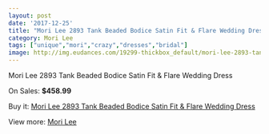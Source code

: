 ```yaml
---
layout: post
date: '2017-12-25'
title: "Mori Lee 2893 Tank Beaded Bodice Satin Fit & Flare Wedding Dress"
category: Mori Lee
tags: ["unique","mori","crazy","dresses","bridal"]
image: http://img.eudances.com/19299-thickbox_default/mori-lee-2893-tank-beaded-bodice-satin-fit-flare-wedding-dress.jpg
---
```

Mori Lee 2893 Tank Beaded Bodice Satin Fit & Flare Wedding Dress

On Sales: **$458.99**
<a href="https://www.eudances.com/en/mori-lee/5745-mori-lee-2893-tank-beaded-bodice-satin-fit-flare-wedding-dress.html"><amp-img layout="responsive" width="600" height="600" src="//img.eudances.com/19299-thickbox_default/mori-lee-2893-tank-beaded-bodice-satin-fit-flare-wedding-dress.jpg" alt="Mori Lee 2893 Tank Beaded Bodice Satin Fit & Flare Wedding Dress 0" /></a>
<a href="https://www.eudances.com/en/mori-lee/5745-mori-lee-2893-tank-beaded-bodice-satin-fit-flare-wedding-dress.html"><amp-img layout="responsive" width="600" height="600" src="//img.eudances.com/19302-thickbox_default/mori-lee-2893-tank-beaded-bodice-satin-fit-flare-wedding-dress.jpg" alt="Mori Lee 2893 Tank Beaded Bodice Satin Fit & Flare Wedding Dress 1" /></a>
<a href="https://www.eudances.com/en/mori-lee/5745-mori-lee-2893-tank-beaded-bodice-satin-fit-flare-wedding-dress.html"><amp-img layout="responsive" width="600" height="600" src="//img.eudances.com/19301-thickbox_default/mori-lee-2893-tank-beaded-bodice-satin-fit-flare-wedding-dress.jpg" alt="Mori Lee 2893 Tank Beaded Bodice Satin Fit & Flare Wedding Dress 2" /></a>
<a href="https://www.eudances.com/en/mori-lee/5745-mori-lee-2893-tank-beaded-bodice-satin-fit-flare-wedding-dress.html"><amp-img layout="responsive" width="600" height="600" src="//img.eudances.com/19300-thickbox_default/mori-lee-2893-tank-beaded-bodice-satin-fit-flare-wedding-dress.jpg" alt="Mori Lee 2893 Tank Beaded Bodice Satin Fit & Flare Wedding Dress 3" /></a>

Buy it: [Mori Lee 2893 Tank Beaded Bodice Satin Fit & Flare Wedding Dress](https://www.eudances.com/en/mori-lee/5745-mori-lee-2893-tank-beaded-bodice-satin-fit-flare-wedding-dress.html "Mori Lee 2893 Tank Beaded Bodice Satin Fit & Flare Wedding Dress")

View more: [Mori Lee](https://www.eudances.com/en/9-mori-lee "Mori Lee")